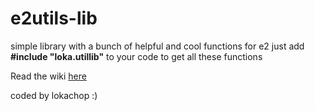 # e2utils-lib
simple library with a bunch of helpful and cool functions for e2
just add
**#include "loka.utillib"**
to your code to get all these functions

Read the wiki [here](https://github.com/lokachop/e2utils-lib/wiki)

coded by lokachop :)
